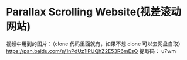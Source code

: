 # Parallax Scrolling Website(视差滚动网站)

视频中用到的图片：（clone 代码里面就有，如果不想 clone 可以去网盘自取）
https://pan.baidu.com/s/1nPdUz1lPUQhZ2E53R6mEsQ
提取码：
u7wm

